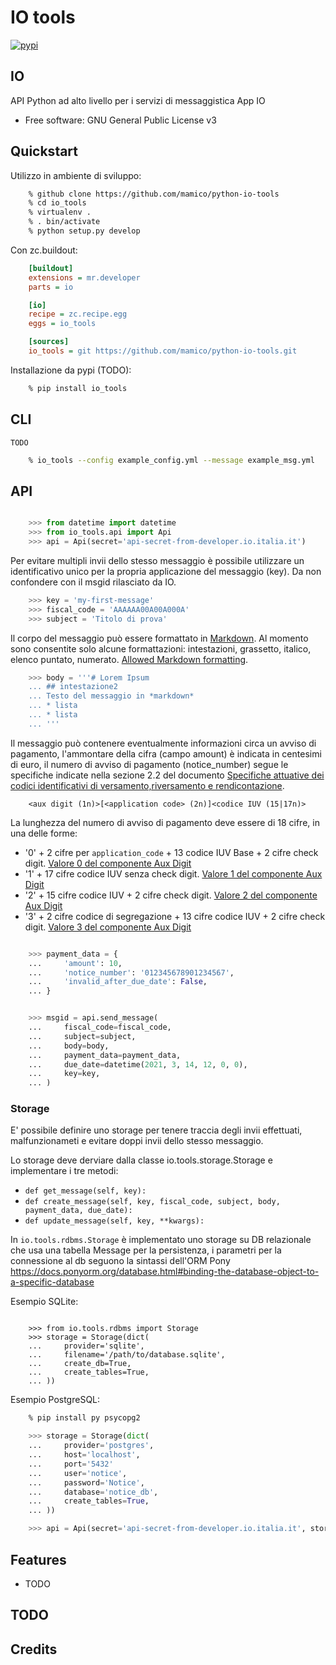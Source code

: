 # IO tools

[![pypi](https://img.shields.io/pypi/v/io_tools.svg)](https://pypi.python.org/pypi/io_tools)


## IO

API Python ad alto livello per i servizi di messaggistica App IO 

* Free software: GNU General Public License v3

## Quickstart

Utilizzo in ambiente di sviluppo:

```bash
    % github clone https://github.com/mamico/python-io-tools
    % cd io_tools
    % virtualenv .
    % . bin/activate
    % python setup.py develop
```

Con zc.buildout:

```ini
    [buildout]
    extensions = mr.developer
    parts = io

    [io]
    recipe = zc.recipe.egg
    eggs = io_tools

    [sources]
    io_tools = git https://github.com/mamico/python-io-tools.git
```

Installazione da pypi (TODO):

```bash
    % pip install io_tools
```

## CLI

    TODO

```bash
    % io_tools --config example_config.yml --message example_msg.yml
```

## API

```python

    >>> from datetime import datetime
    >>> from io_tools.api import Api
    >>> api = Api(secret='api-secret-from-developer.io.italia.it')
```

Per evitare multipli invii dello stesso messaggio è possibile utilizzare un
identificativo unico per la propria applicazione del messaggio (key). Da non confondere 
con il msgid rilasciato da IO.

```python
    >>> key = 'my-first-message'
    >>> fiscal_code = 'AAAAAA00A00A000A'
    >>> subject = 'Titolo di prova'
```

Il corpo del messaggio può essere formattato in [Markdown](https://markdown-guide.readthedocs.io/). Al momento sono consentite solo alcune formattazioni: intestazioni, grassetto, italico, elenco puntato, numerato. [Allowed Markdown formatting](https://developer.io.italia.it/openapi.html#section/Messages/Allowed-Markdown-formatting).

```python    
    >>> body = '''# Lorem Ipsum
    ... ## intestazione2
    ... Testo del messaggio in *markdown*
    ... * lista
    ... * lista
    ... '''
```

Il messaggio può contenere eventualmente informazioni circa un avviso di pagamento, l'ammontare
della cifra (campo amount) è indicata in centesimi di euro, il numero di avviso di pagamento (notice_number)
segue le specifiche indicate nella sezione 2.2 del documento [Specifiche attuative dei codici identificativi di versamento,riversamento e rendicontazione](https://docs.italia.it/italia/pagopa/pagopa-codici-docs/it/stabile/_docs/Capitolo2.html#numero-avviso-e-codice-iuv-nel-caso-di-pagamenti-attivati-presso-i-psp).
```
    <aux digit (1n)>[<application code> (2n)]<codice IUV (15|17n)>
```

La lunghezza del numero di avviso di pagamento deve essere di 18 cifre, in una delle forme:

* '0' + 2 cifre per `application_code` + 13 codice IUV Base + 2 cifre check digit. [Valore 0 del componente Aux Digit](https://docs.italia.it/italia/pagopa/pagopa-codici-docs/it/stabile/_docs/Capitolo2.html#valore-0-del-componente-aux-digit)
* '1' + 17 cifre codice IUV senza check digit. [Valore 1 del componente Aux Digit](https://docs.italia.it/italia/pagopa/pagopa-codici-docs/it/stabile/_docs/Capitolo2.html#valore-1-del-componente-aux-digit) 
* '2' + 15 cifre codice IUV + 2 cifre check digit. [Valore 2 del componente Aux Digit](https://docs.italia.it/italia/pagopa/pagopa-codici-docs/it/stabile/_docs/Capitolo2.html#valore-2-del-componente-aux-digit) 
* '3' + 2 cifre codice di segregazione + 13 cifre codice IUV + 2 cifre check digit. [Valore 3 del componente Aux Digit](https://docs.italia.it/italia/pagopa/pagopa-codici-docs/it/stabile/_docs/Capitolo2.html#valore-3-del-componente-aux-digit) 


```python    

    >>> payment_data = {
    ...     'amount': 10,
    ...     'notice_number': '012345678901234567',
    ...     'invalid_after_due_date': False,
    ... }
```

```python

    >>> msgid = api.send_message(
    ...     fiscal_code=fiscal_code,
    ...     subject=subject,
    ...     body=body,
    ...     payment_data=payment_data,
    ...     due_date=datetime(2021, 3, 14, 12, 0, 0),
    ...     key=key,
    ... )

```

### Storage

E' possibile definire uno storage per tenere traccia degli invii effettuati, malfunzionameti e evitare
doppi invii dello stesso messaggio.

Lo storage deve derviare dalla classe io.tools.storage.Storage e implementare i tre metodi:

* `def get_message(self, key):`
* `def create_message(self, key, fiscal_code, subject, body, payment_data, due_date):`
* `def update_message(self, key, **kwargs):`

In `io.tools.rdbms.Storage` è implementato uno storage su DB relazionale che usa una tabella Message per
la persistenza, i parametri per la connessione al db seguono la sintassi dell'ORM Pony
https://docs.ponyorm.org/database.html#binding-the-database-object-to-a-specific-database

Esempio SQLite:

```python:

    >>> from io.tools.rdbms import Storage 
    >>> storage = Storage(dict(
    ...     provider='sqlite', 
    ...     filename='/path/to/database.sqlite', 
    ...     create_db=True,
    ...     create_tables=True,
    ... ))
```

Esempio PostgreSQL:

```bash
    % pip install py psycopg2
```

```python
    >>> storage = Storage(dict(
    ...     provider='postgres', 
    ...     host='localhost', 
    ...     port='5432'
    ...     user='notice', 
    ...     password='Notice',
    ...     database='notice_db', 
    ...     create_tables=True,
    ... ))
```

```python
    >>> api = Api(secret='api-secret-from-developer.io.italia.it', storage=storage)
```

## Features

* TODO

## TODO

## Credits

